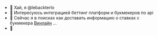 - 👋 Хай, я @lebackterlo
- 👀 Интересуюсь интеграцией беттинг платформ и букмекеров по api
- 🌱 Сейчас я в поисках как доставать информацию о ставках с букмекера [Винлайн](https://24-bet.ru/winline-vinlajn-bukmekerskaya-kontora-tsupis/) ...
- 💞️ 

<!---
lebackterlo/lebackterlo is a ✨ special ✨ repository because its `README.md` (this file) appears on your GitHub profile.
You can click the Preview link to take a look at your changes.
--->
